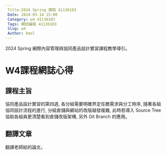 ```yaml
---
 Title:2024 Spring 課程 41136103
 Date: 2024-03-14 15:00
 Category: w4 41136103
 Tags: 網誌編寫 41136103
 Slug: w4
 Author: kmol
---
```


2024 Spring 網際內容管理與協同產品設計實習課程教學導引。

<!-- PELICAN_END_SUMMARY -->

# W4課程網誌心得

## 課程主旨

協同產品設計實習的第四週, 各分組需要明確界定任務需求與分工時序, 隨著各組協同設計流程的進行, 分組倉儲與網站的改版越發複雜, 此時若導入 Source Tree 協助各組員更清楚看到倉儲改版架構, 另外 Git Branch 的應用。

## 翻譯文章

翻譯老師給的論文。
